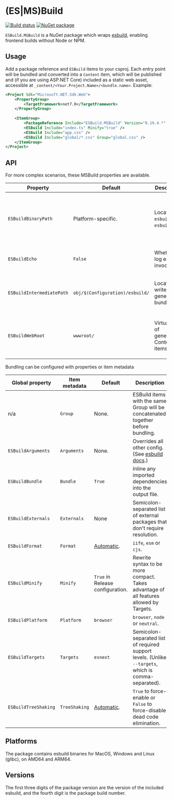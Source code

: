 (ES|MS)Build
============
[![Build status](https://github.com/gulbanana/ESBuild.MSBuild/actions/workflows/ci.yml/badge.svg?branch=master)](https://github.com/rustls/rustls/actions/workflows/build.yml?query=branch%3Amain)
[![NuGet package](https://img.shields.io/nuget/v/ESBuild.MSBuild.svg)](https://nuget.org/packages/ESBuild.MSBuild)

`ESBuild.MSBuild` is a NuGet package which wraps [esbuild](https://esbuild.github.io/), enabling frontend builds without Node or NPM.

Usage
-----
Add a package reference and `ESBuild` items to your csproj. Each entry point will be bundled and converted into a `Content` item, which will be published and (if you are using ASP.NET Core) included as a static web asset, accessible at `_content/<Your.Project.Name>/<bundle.name>`. Example:
```xml
<Project Sdk="Microsoft.NET.Sdk.Web">
    <PropertyGroup>
        <TargetFramework>net7.0</TargetFramework>
    </PropertyGroup>
    
    <ItemGroup>
        <PackageReference Include="ESBuild.MSBuild" Version="0.19.4.*" />
        <ESBuild Include="index.ts" Minify="true" />
        <ESBuild Include="app.css" />
        <ESBuild Include="global/*.css" Group="global.css" />
    </ItemGroup>
</Project>
```

API
---
For more complex scenarios, these MSBuild properties are available.

| Property                  | Default                         | Description                              | Purpose                                                                                           |
| ------------------------- | ------------------------------- | ---------------------------------------- | ------------------------------------------------------------------------------------------------- |
| `ESBuildBinaryPath`       | Platform-specific.              | Location of `esbuild` or `esbuild.exe`.  | For low-level integration - use it to run esbuild yourself, or change it to run a custom version. |
| `ESBuildEcho`             | `False`                         | Whether to log esbuild invocations.      | Set to true to display generated commandlines.                                                    |
| `ESBuildIntermediatePath` | `obj/$(Configuration)/esbuild/` | Location to write generated bundles.     | Can be changed if you want to store the bundles or distribute them out-of-band.                   |
| `ESBuildWebRoot`          | `wwwroot/`                      | Virtual path of generated Content items. | Provides static web assets integration and the output path used for `dotnet publish`.             |

Bundling can be configured with properties or item metadata 

| Global property      | Item metadata | Default                          | Description                                                                                          |
| -------------------- | ------------- | -------------------------------- | ---------------------------------------------------------------------------------------------------- |
| n/a                  | `Group`       | None.                            | ESBuild items with the same Group will be concatenated together before bundling.                     |
| `ESBuildArguments`   | `Arguments`   | None.                            | Overrides all other config. (See [esbuild docs](https://esbuild.github.io/api/).)                    |
| `ESBuildBundle`      | `Bundle`      | `True`                           | Inline any imported dependencies into the output file.                                               |
| `ESBuildExternals`   | `Externals`   | None                             | Semicolon-separated list of external packages that don't require resolution.                         |
| `ESBuildFormat`      | `Format`      | [Automatic](https://esbuild.github.io/api/#format). | `iife`, `esm` or `cjs`.                                                           |
| `ESBuildMinify`      | `Minify`      | `True` in Release configuration. | Rewrite syntax to be more compact. Takes advantage of all features allowed by Targets.               |
| `ESBuildPlatform`    | `Platform`    | `browser`                        | `browser`, `node` or `neutral`.                                                                      |
| `ESBuildTargets`     | `Targets`     | `esnext`                         | Semicolon-separated list of required support levels. (Unlike `--targets`, which is comma-separated). |
| `ESBuildTreeShaking` | `TreeShaking` | [Automatic](https://esbuild.github.io/api/#tree-shaking). | `True` to force-enable or `False` to force-disable dead code elimination.   |


Platforms
---------
The package contains esbuild binaries for MacOS, Windows and Linux (glibc), on AMD64 and ARM64.

Versions
--------
The first three digits of the package version are the version of the included esbuild, and the fourth digit is the package build number.